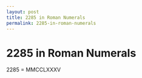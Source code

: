 ```yaml
---
layout: post
title: 2285 in Roman Numerals
permalink: 2285-in-roman-numerals
---
```


# 2285 in Roman Numerals

2285 = MMCCLXXXV
